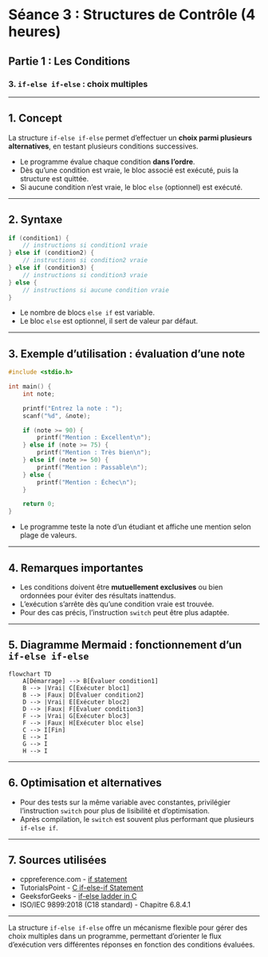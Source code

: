 # Séance 3 : Structures de Contrôle (4 heures)

## Partie 1 : Les Conditions

### 3. `if-else if-else` : choix multiples

---

## 1. Concept

La structure `if-else if-else` permet d’effectuer un **choix parmi plusieurs alternatives**, en testant plusieurs conditions successives.

- Le programme évalue chaque condition **dans l’ordre**.
- Dès qu’une condition est vraie, le bloc associé est exécuté, puis la structure est quittée.
- Si aucune condition n’est vraie, le bloc `else` (optionnel) est exécuté.

---

## 2. Syntaxe

```c
if (condition1) {
    // instructions si condition1 vraie
} else if (condition2) {
    // instructions si condition2 vraie
} else if (condition3) {
    // instructions si condition3 vraie
} else {
    // instructions si aucune condition vraie
}
```

- Le nombre de blocs `else if` est variable.
- Le bloc `else` est optionnel, il sert de valeur par défaut.

---

## 3. Exemple d’utilisation : évaluation d’une note

```c
#include <stdio.h>

int main() {
    int note;

    printf("Entrez la note : ");
    scanf("%d", &note);

    if (note >= 90) {
        printf("Mention : Excellent\n");
    } else if (note >= 75) {
        printf("Mention : Très bien\n");
    } else if (note >= 50) {
        printf("Mention : Passable\n");
    } else {
        printf("Mention : Échec\n");
    }

    return 0;
}
```

- Le programme teste la note d’un étudiant et affiche une mention selon plage de valeurs.

---

## 4. Remarques importantes

- Les conditions doivent être **mutuellement exclusives** ou bien ordonnées pour éviter des résultats inattendus.
- L’exécution s’arrête dès qu’une condition vraie est trouvée.
- Pour des cas précis, l’instruction `switch` peut être plus adaptée.

---

## 5. Diagramme Mermaid : fonctionnement d’un `if-else if-else`

```mermaid
flowchart TD
    A[Démarrage] --> B[Évaluer condition1]
    B --> |Vrai| C[Exécuter bloc1]
    B --> |Faux| D[Évaluer condition2]
    D --> |Vrai| E[Exécuter bloc2]
    D --> |Faux| F[Évaluer condition3]
    F --> |Vrai| G[Exécuter bloc3]
    F --> |Faux| H[Exécuter bloc else]
    C --> I[Fin]
    E --> I
    G --> I
    H --> I
```

---

## 6. Optimisation et alternatives

- Pour des tests sur la même variable avec constantes, privilégier l’instruction `switch` pour plus de lisibilité et d’optimisation.
- Après compilation, le `switch` est souvent plus performant que plusieurs `if-else if`.

---

## 7. Sources utilisées

- cppreference.com - [if statement](https://en.cppreference.com/w/c/language/if)  
- TutorialsPoint - [C if-else-if Statement](https://www.tutorialspoint.com/cprogramming/c_if_else_if_statement.htm)  
- GeeksforGeeks - [if-else ladder in C](https://www.geeksforgeeks.org/if-else-ladder-in-c-cpp-with-examples/)  
- ISO/IEC 9899:2018 (C18 standard) - Chapitre 6.8.4.1

---

La structure `if-else if-else` offre un mécanisme flexible pour gérer des choix multiples dans un programme, permettant d’orienter le flux d’exécution vers différentes réponses en fonction des conditions évaluées.